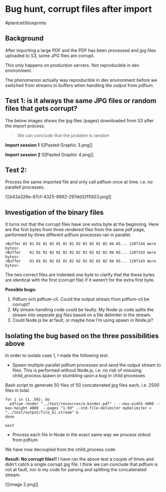 # Bug hunt, corrupt files after import

#plantrail/blueprints

## Background
After importing a large PDF and the PDF has been processed and jpg files uploaded to S3, some JPG files are corrupt.

This only happens on production servers. Not reproducible in dev environment.

The phenomenon actually was reproducible in dev environment before we switched from streams to buffers when handling the output from pdfium.

## Test 1: is it always the same JPG files or random files that gets corrupt?

The below images shows the jpg files (pages) downloaded from S3 after the import process. 
> We can conclude that the problem is random

**Import session 1**
![[Pasted Graphic 3.png]]

**Import session 2**
![[Pasted Graphic 4.png]]

## Test 2:
Process the same imported file and only call pdfium once at time, i.e. no parallell processes.

![[b43a326e-97cf-4325-8892-297dd32f5923.png]]

## Investigation of the binary files
It turns out that the corrupt files have one extra byte at the beginning. Here are the first bytes from three rendered files from the same pdf page, performed by three different pdfium processes ran in parallel.

```
<Buffer 01 01 01 01 02 01 01 01 02 02 02 02 02 04 03... 1207144 more bytes>
<Buffer    01 01 01 02 01 01 01 02 02 02 02 02 04 03... 1207143 more bytes>
<Buffer    01 01 01 02 01 01 01 02 02 02 02 02 04 03... 1207143 more bytes>
```

The two correct files are indented one byte to clarify that the these bytes are identical with the first (corrupt file) if it weren’t for the extra first byte.

**Possible bugs:**
1. Pdfium och pdfium-cli. Could the output stream from pdfium-cli be corrupt?
2. My stream handling code could be faulty. My Node-js code splits the stream into separate jpg files based on a file delimiter in the stream.
3. Could Node.js be at fault, or maybe how I’m using spawn in Node.js?

## Isolating the bug based on the three possibilities above
In order to isolate case 1, I made the following test.

- Spawn multiple parallel pdfium processes and send the output stream to files. This is performed without Node.js, i.e. no risk of misusing child_process.spawn or stumbling upon a bug in child processes

Bash script to generate 50 files of 50 concatenated jpg files each, i.e. 2500 files in total.
```
for i in {1..50}; do
  pdfium render "../test/resources/a-binder.pdf" - --max-width 4000 --max-height 4000  --pages "1-50" --std-file-delimiter myDelimiter > "../test/output/file_$i.stream" &
done

wait

```

- Process each file in Node in the exact same way we process stdout from pdfium

We have now decoupled from the child_process code.

**Result: No corrupt files!!**
I have ran the above test a couple of times and didn’t catch a single corrupt jpg file. I think we can conclude that pdfium is not at fault, nor is my code for parsing and splitting the concatenated stream.

![[image 2.png]]